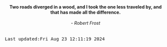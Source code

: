 
<div align="center"><b><span>Two roads diverged in a wood, and I took the one less traveled by, and that has made all the difference.</span></b><br><br><i> - Robert Frost</i></div>
<br><br><kbd>Last updated:Fri Aug 23 12:11:19 2024</kbd>